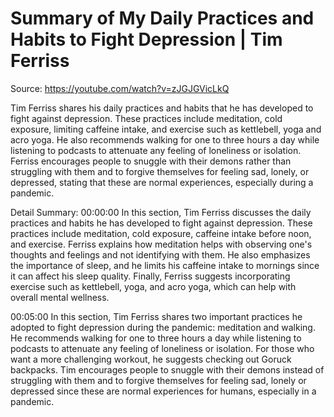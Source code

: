 # Summary of My Daily Practices and Habits to Fight Depression | Tim Ferriss

Source: https://youtube.com/watch?v=zJGJGVicLkQ

Tim Ferriss shares his daily practices and habits that he has developed to fight against depression. These practices include meditation, cold exposure, limiting caffeine intake, and exercise such as kettlebell, yoga and acro yoga. He also recommends walking for one to three hours a day while listening to podcasts to attenuate any feeling of loneliness or isolation. Ferriss encourages people to snuggle with their demons rather than struggling with them and to forgive themselves for feeling sad, lonely, or depressed, stating that these are normal experiences, especially during a pandemic.

Detail Summary: 
00:00:00
In this section, Tim Ferriss discusses the daily practices and habits he has developed to fight against depression. These practices include meditation, cold exposure, caffeine intake before noon, and exercise. Ferriss explains how meditation helps with observing one's thoughts and feelings and not identifying with them. He also emphasizes the importance of sleep, and he limits his caffeine intake to mornings since it can affect his sleep quality. Finally, Ferriss suggests incorporating exercise such as kettlebell, yoga, and acro yoga, which can help with overall mental wellness.

00:05:00
In this section, Tim Ferriss shares two important practices he adopted to fight depression during the pandemic: meditation and walking. He recommends walking for one to three hours a day while listening to podcasts to attenuate any feeling of loneliness or isolation. For those who want a more challenging workout, he suggests checking out Goruck backpacks. Tim encourages people to snuggle with their demons instead of struggling with them and to forgive themselves for feeling sad, lonely or depressed since these are normal experiences for humans, especially in a pandemic.

